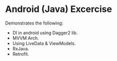 # Android (Java) Excercise
Demonstrates the following:
  * DI in android using Dagger2 lib.
  * MVVM Arch.
  * Using LiveData & ViewModels.
  * RxJava.
  * Retrofit.
